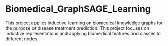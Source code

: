 # Biomedical_GraphSAGE_Learning
This project applies inductive learning on biomedical knowledge graphs for the purpose of disease treatment prediction. This project focuses on inductive representations and applying biomedical features and classes to different nodes. 
